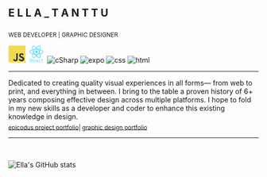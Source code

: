 ## E L L A \_ T A N T T U

<sub>WEB DEVELOPER | GRAPHIC DESIGNER</sub>
<br/>

<p>
<img src="https://raw.githubusercontent.com/devicons/devicon/master/icons/javascript/javascript-original.svg" alt="javascript" width="35" height="35" />
<img src="https://raw.githubusercontent.com/devicons/devicon/master/icons/react/react-original-wordmark.svg" alt="react" width="35" height="35" />
 <img src="https://seeklogo.com/images/C/c-sharp-c-logo-02F17714BA-seeklogo.com.png" alt="cSharp" width="35" height="35" />
 <img src="https://decodenatura.com/static/08c5c12e5827e66576c742cd05aa8d28/bc59e/expo-logo-black.png" alt="expo" width="35" height="35" />
 <img src="https://armortechs.com/upload/image/blog/css-variables-css-3-logo.png" alt="css" width="35" height="35" />
 <img src="https://www.offidocs.com/images/logohtmlhtml5.jpg" alt="html" width="35" height="35" />
</p>

---

Dedicated to creating quality visual experiences in all forms—
from web to print, and everything in between. I bring to the
table a proven history of 6+ years composing effective design across
multiple platforms. I hope to fold in my new skills as a developer and coder to enhance this existing knowledge in design.
<br/>
<sub>[epicodus project portfolio](https://ellajtanttu.github.io/epicodus-portfolio/)| [graphic design portfolio](https://www.ellatanttudesign.com/)</sub>

---

<br/>

![Ella's GitHub stats](https://github-readme-stats.vercel.app/api?username=ellajtanttu&show_icons=true&theme=gotham)

<br/>
